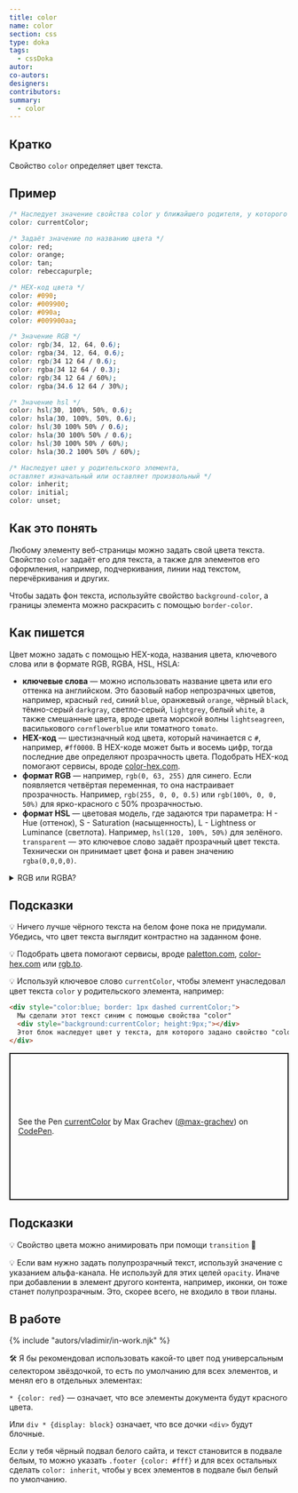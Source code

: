 ```yaml
---
title: color
name: color
section: css
type: doka
tags:
  - cssDoka
autor:
co-autors:
designers:
contributors:
summary:
  - color
---
```


## Кратко

Свойство `color` определяет цвет текста.

## Пример

```css
/* Наследует значение свойства color у ближайшего родителя, у которого оно указано */
color: currentColor;

/* Задаёт значение по названию цвета */
color: red;
color: orange;
color: tan;
color: rebeccapurple;

/* HEX-код цвета */
color: #090;
color: #009900;
color: #090a;
color: #009900aa;

/* Значение RGB */
color: rgb(34, 12, 64, 0.6);
color: rgba(34, 12, 64, 0.6);
color: rgb(34 12 64 / 0.6);
color: rgba(34 12 64 / 0.3);
color: rgb(34 12 64 / 60%);
color: rgba(34.6 12 64 / 30%);

/* Значение hsl */
color: hsl(30, 100%, 50%, 0.6);
color: hsla(30, 100%, 50%, 0.6);
color: hsl(30 100% 50% / 0.6);
color: hsla(30 100% 50% / 0.6);
color: hsl(30 100% 50% / 60%);
color: hsla(30.2 100% 50% / 60%);

/* Наследует цвет у родительского элемента,
оставляет изначальный или оставляет произвольный */
color: inherit;
color: initial;
color: unset;
```

## Как это понять

Любому элементу веб-страницы можно задать свой цвета текста. Свойство `color` задаёт его для текста, а также для элементов его оформления, например, подчеркивания, линии над текстом, перечёркивания и других.

Чтобы задать фон текста, используйте свойство `background-color`, а границы элемента можно раскрасить с помощью `border-color`.

## Как пишется

Цвет можно задать с помощью HEX-кода, названия цвета, ключевого слова или в формате RGB, RGBA, HSL, HSLA:

- **ключевые слова** — можно использовать название цвета или его оттенка на английском. Это базовый набор непрозрачных цветов, например, красный `red`, синий `blue`, оранжевый `orange`, чёрный `black`, тёмно-серый `darkgray`, светло-серый, `lightgrey`, белый `white`, а также смешанные цвета, вроде цвета морской волны `lightseagreen`, василькового `cornflowerblue` или томатного `tomato`.
- **HEX-код** — шестизначный код цвета, который начинается с `#`, например, `#ff0000`. В HEX-коде может быть и восемь цифр, тогда последние две определяют прозрачность цвета. Подобрать HEX-код помогают сервисы, вроде [color-hex.com](https://www.color-hex.com/).
- **формат RGB** — например, `rgb(0, 63, 255)` для синего. Если появляется четвёртая переменная, то она настраивает прозрачность. Например, `rgb(255, 0, 0, 0.5)` или `rgb(100%, 0, 0, 50%)` для ярко-красного с 50% прозрачностью.
- **формат HSL** — цветовая модель, где задаются три параметра: H - Hue (оттенок), S - Saturation (насыщенность), L - Lightness or Luminance (светлота). Например, `hsl(120, 100%, 50%)` для зелёного. `transparent` — это ключевое слово задаёт прозрачный цвет текста. Технически он принимает цвет фона и равен значению `rgba(0,0,0,0)`.

<details>
    <summary>RGB или RGBA?</summary>

Буква **a** в параметре `rgba(x,x,x,0)` или `hsla(x,x,x,0)` обозначает альфа-канал. Альфа канал может равняться единице — тогда цвет непрозрачный, и единицу опускают, а может равняться любому цифровому значению, например `rgba(0,0,0,.5)` — полупрозрачный элемент, или `rgba(0,0,0,.75)` — элемент с прозрачностью 25%.

</details>

## Подсказки

💡 Ничего лучше чёрного текста на белом фоне пока не придумали. Убедись, что цвет текста выглядит контрастно на заданном фоне.

💡 Подобрать цвета помогают сервисы, вроде [paletton.com](http://paletton.com/), [color-hex.com](https://www.color-hex.com/) или [rgb.to](http://rgb.to/).

💡 Используй ключевое слово `currentColor`, чтобы элемент унаследовал цвет текста `color` у родительского элемента, например:

```html
<div style="color:blue; border: 1px dashed currentColor;">
  Мы сделали этот текст синим с помощью свойства "color"
  <div style="background:currentColor; height:9px;"></div>
  Этот блок наследует цвет у текста, для которого задано свойство "color".
</div>
```

<p class="codepen" data-height="265" data-theme-id="light" data-default-tab="html,result" data-user="max-grachev" data-slug-hash="JVjpBj" style="height: 265px; box-sizing: border-box; display: flex; align-items: center; justify-content: center; border: 2px solid; margin: 1em 0; padding: 1em;" data-pen-title="currentColor">
  <span>See the Pen <a href="https://codepen.io/max-grachev/pen/JVjpBj">
  currentColor</a> by Max Grachev (<a href="https://codepen.io/max-grachev">@max-grachev</a>)
  on <a href="https://codepen.io">CodePen</a>.</span>
</p>
<script async src="https://static.codepen.io/assets/embed/ei.js"></script>

## Подсказки

💡 Свойство цвета можно анимировать при помощи `transition` 🎉

💡 Если вам нужно задать полупрозрачный текст, используй значение с указанием альфа-канала. Не используй для этих целей `opacity`. Иначе при добавлении в элемент другого контента, например, иконки, он тоже станет полупрозрачным. Это, скорее всего, не входило в твои планы.

## В работе

{% include "autors/vladimir/in-work.njk" %}

🛠 Я бы рекомендовал использовать какой-то цвет под универсальным селектором звёздочкой, то есть по умолчанию для всех элементов, и менял его в отдельных элементах:

`* {color: red}` — означает, что все элементы документа будут красного цвета.

Или `div * {display: block}` означает, что все дочки `<div>` будут блочные.

Если у тебя чёрный подвал белого сайта, и текст становится в подвале белым, то можно указать `.footer {color: #fff}` и для всех остальных сделать `color: inherit`, чтобы у всех элементов в подвале был белый по умолчанию.
